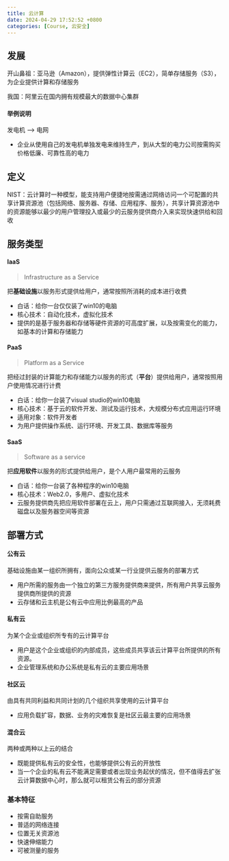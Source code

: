 ```yaml
---
title: 云计算
date: 2024-04-29 17:52:52 +0800
categories: [Course, 云安全]
---
```


## 发展

开山鼻祖：亚马逊（Amazon），提供弹性计算云（EC2），简单存储服务（S3），为企业提供计算和存储服务

我国：阿里云在国内拥有规模最大的数据中心集群

#### 举例说明

发电机 —> 电网
- 企业从使用自己的发电机单独发电来维持生产，到从大型的电力公司按需购买价格低廉、可靠性高的电力

## 定义

NIST：云计算时一种模型，能支持用户便捷地按需通过网络访问一个可配置的共享计算资源池（包括网络、服务器、存储、应用程序、服务），共享计算资源池中的资源能够以最少的用户管理投入或最少的云服务提供商介入来实现快速供给和回收

## 服务类型

#### IaaS
> Infrastructure as a Service

把**基础设施**以服务形式提供给用户，通常按照所消耗的成本进行收费
- 白话：给你一台仅仅装了win10的电脑
- 核心技术：自动化技术，虚拟化技术
- 提供的是基于服务器和存储等硬件资源的可高度扩展，以及按需变化的能力，如基本的计算和存储能力


#### PaaS
> Platform as a Service

把经过封装的计算能力和存储能力以服务的形式（**平台**）提供给用户，通常按照用户使用情况进行计费
- 白话：给你一台装了visual studio的win10电脑
- 核心技术：基于云的软件开发、测试及运行技术，大规模分布式应用运行环境
- 适用对象：软件开发者
- 为用户提供操作系统、运行环境、开发工具、数据库等服务


#### SaaS
> Software as a service

把**应用软件**以服务的形式提供给用户，是个人用户最常用的云服务
- 白话：给你一台装了各种程序的win10电脑
- 核心技术：Web2.0，多用户、虚拟化技术
- 云服务提供商先把应用软件部署在云上，用户只需通过互联网接入，无须耗费磁盘以及服务器空间等资源


## 部署方式

#### 公有云
基础设施由某一组织所拥有，面向公众或某一行业提供云服务的部署方式
- 用户所需的服务由一个独立的第三方服务提供商来提供，所有用户共享云服务提供商所提供的资源
- 云存储和云主机是公有云中应用比例最高的产品

#### 私有云
为某个企业或组织所专有的云计算平台
- 用户是这个企业或组织的内部成员，这些成员共享该云计算平台所提供的所有资源。
- 企业管理系统和办公系统是私有云的主要应用场景

#### 社区云
由具有共同利益和共同计划的几个组织共享使用的云计算平台
- 应用负载扩容，数据、业务的灾难恢复是社区云最主要的应用场景

#### 混合云
两种或两种以上云的结合
- 既能提供私有云的安全性，也能够提供公有云的开放性
- 当一个企业的私有云不能满足需要或者出现业务起伏的情况，但不值得去扩张云计算数据中心时，那么就可以租赁公有云的部分资源


### 基本特征
- 按需自助服务
- 普适的网络连接
- 位置无关资源池
- 快速伸缩能力
- 可被测量的服务